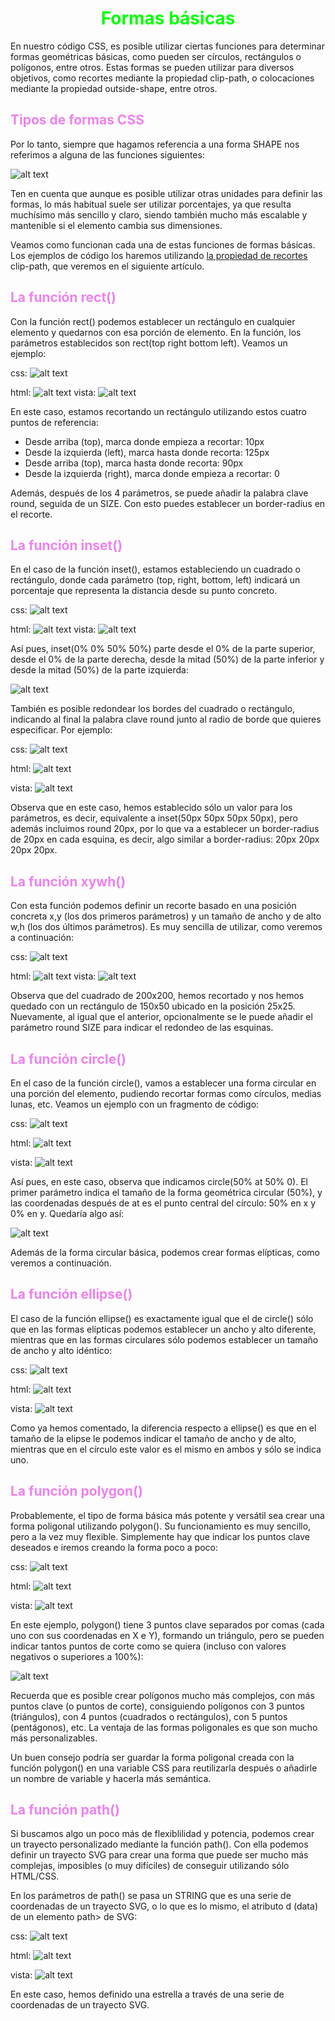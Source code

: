 # <span style="color:lime"><center>Formas básicas</center></span>

En nuestro código CSS, es posible utilizar ciertas funciones para determinar formas geométricas básicas, como pueden ser círculos, rectángulos o polígonos, entre otros. Estas formas se pueden utilizar para diversos objetivos, como recortes mediante la propiedad clip-path, o colocaciones mediante la propiedad outside-shape, entre otros.

## <span style="color:violet">Tipos de formas CSS</span>
Por lo tanto, siempre que hagamos referencia a una forma SHAPE nos referimos a alguna de las funciones siguientes:

![alt text](./imagenes-formas-basicas/image.png)

Ten en cuenta que aunque es posible utilizar otras unidades para definir las formas, lo más habitual suele ser utilizar porcentajes, ya que resulta muchísimo más sencillo y claro, siendo también mucho más escalable y mantenible si el elemento cambia sus dimensiones.

Veamos como funcionan cada una de estas funciones de formas básicas. Los ejemplos de código los haremos utilizando [la propiedad de recortes](https://lenguajecss.com/css/mascaras-y-recortes/clip-path/) clip-path, que veremos en el siguiente artículo.

## <span style="color:violet">La función rect()</span>
Con la función rect() podemos establecer un rectángulo en cualquier elemento y quedarnos con esa porción de elemento. En la función, los parámetros establecidos son rect(top right bottom left). Veamos un ejemplo:

css:
![alt text](./imagenes-formas-basicas/image-1.png)

html:
![alt text](./imagenes-formas-basicas/image-2.png)
vista:
![alt text](./imagenes-formas-basicas/image-3.png)

En este caso, estamos recortando un rectángulo utilizando estos cuatro puntos de referencia:

   - Desde arriba (top), marca donde empieza a recortar: 10px
   - Desde la izquierda (left), marca hasta donde recorta: 125px
   - Desde arriba (top), marca hasta donde recorta: 90px
   - Desde la izquierda (right), marca donde empieza a recortar: 0


Además, después de los 4 parámetros, se puede añadir la palabra clave round, seguida de un SIZE. Con esto puedes establecer un border-radius en el recorte.

## <span style="color:violet">La función inset()</span>
En el caso de la función inset(), estamos estableciendo un cuadrado o rectángulo, donde cada parámetro (top, right, bottom, left) indicará un porcentaje que representa la distancia desde su punto concreto.

css:
![alt text](./imagenes-formas-basicas/image-4.png)

html:
![alt text](./imagenes-formas-basicas/image-5.png)
vista:
![alt text](./imagenes-formas-basicas/image-6.png)

Así pues, inset(0% 0% 50% 50%) parte desde el 0% de la parte superior, desde el 0% de la parte derecha, desde la mitad (50%) de la parte inferior y desde la mitad (50%) de la parte izquierda:

![alt text](./imagenes-formas-basicas/clip-path-inset.png)

También es posible redondear los bordes del cuadrado o rectángulo, indicando al final la palabra clave round junto al radio de borde que quieres especificar. Por ejemplo:

css:
![alt text](./imagenes-formas-basicas/image-7.png)

html:
![alt text](./imagenes-formas-basicas/image-8.png)

vista:
![alt text](./imagenes-formas-basicas/image-9.png)

Observa que en este caso, hemos establecido sólo un valor para los parámetros, es decir, equivalente a inset(50px 50px 50px 50px), pero además incluimos round 20px, por lo que va a establecer un border-radius de 20px en cada esquina, es decir, algo similar a border-radius: 20px 20px 20px 20px.

## <span style="color:violet">La función xywh()</span>
Con esta función podemos definir un recorte basado en una posición concreta x,y (los dos primeros parámetros) y un tamaño de ancho y de alto w,h (los dos últimos parámetros). Es muy sencilla de utilizar, como veremos a continuación:

css:
![alt text](./imagenes-formas-basicas/image-10.png)

html:
![alt text](./imagenes-formas-basicas/image-11.png)
vista:
![alt text](./imagenes-formas-basicas/image-12.png)

Observa que del cuadrado de 200x200, hemos recortado y nos hemos quedado con un rectángulo de 150x50 ubicado en la posición 25x25. Nuevamente, al igual que el anterior, opcionalmente se le puede añadir el parámetro round SIZE para indicar el redondeo de las esquinas.

## <span style="color:violet">La función circle()</span>
En el caso de la función circle(), vamos a establecer una forma circular en una porción del elemento, pudiendo recortar formas como círculos, medias lunas, etc. Veamos un ejemplo con un fragmento de código:

css:
![alt text](./imagenes-formas-basicas/image-13.png)

html:
![alt text](./imagenes-formas-basicas/image-14.png)

vista:
![alt text](./imagenes-formas-basicas/image-15.png)

Así pues, en este caso, observa que indicamos circle(50% at 50% 0). El primer parámetro indica el tamaño de la forma geométrica circular (50%), y las coordenadas después de at es el punto central del círculo: 50% en x y 0% en y. Quedaría algo así:

![alt text](./imagenes-formas-basicas/clip-path-circle.png)

Además de la forma circular básica, podemos crear formas elípticas, como veremos a continuación.

## <span style="color:violet">La función ellipse()</span>
El caso de la función ellipse() es exactamente igual que el de circle() sólo que en las formas elípticas podemos establecer un ancho y alto diferente, mientras que en las formas circulares sólo podemos establecer un tamaño de ancho y alto idéntico:

css:
![alt text](./imagenes-formas-basicas/image-16.png)

html:
![alt text](./imagenes-formas-basicas/image-17.png)

vista:
![alt text](./imagenes-formas-basicas/image-18.png)

Como ya hemos comentado, la diferencia respecto a ellipse() es que en el tamaño de la elipse le podemos indicar el tamaño de ancho y de alto, mientras que en el círculo este valor es el mismo en ambos y sólo se indica uno.

## <span style="color:violet">La función polygon()</span>
Probablemente, el tipo de forma básica más potente y versátil sea crear una forma poligonal utilizando polygon(). Su funcionamiento es muy sencillo, pero a la vez muy flexible. Simplemente hay que indicar los puntos clave deseados e iremos creando la forma poco a poco:

css:
![alt text](./imagenes-formas-basicas/image-19.png)

html:
![alt text](./imagenes-formas-basicas/image-20.png)

vista:
![alt text](./imagenes-formas-basicas/image-21.png)

En este ejemplo, polygon() tiene 3 puntos clave separados por comas (cada uno con sus coordenadas en X e Y), formando un triángulo, pero se pueden indicar tantos puntos de corte como se quiera (incluso con valores negativos o superiores a 100%):

![alt text](./imagenes-formas-basicas/clip-path-polygon.png)

Recuerda que es posible crear polígonos mucho más complejos, con más puntos clave (o puntos de corte), consiguiendo polígonos con 3 puntos (triángulos), con 4 puntos (cuadrados o rectángulos), con 5 puntos (pentágonos), etc. La ventaja de las formas poligonales es que son mucho más personalizables.

Un buen consejo podría ser guardar la forma poligonal creada con la función polygon() en una variable CSS para reutilizarla después o añadirle un nombre de variable y hacerla más semántica.

## <span style="color:violet">La función path()</span>
Si buscamos algo un poco más de flexiblilidad y potencia, podemos crear un trayecto personalizado mediante la función path(). Con ella podemos definir un trayecto SVG para crear una forma que puede ser mucho más complejas, imposibles (o muy difíciles) de conseguir utilizando sólo HTML/CSS.

En los parámetros de path() se pasa un STRING que es una serie de coordenadas de un trayecto SVG, o lo que es lo mismo, el atributo d (data) de un elemento path> de SVG:

css:
![alt text](./imagenes-formas-basicas/image-22.png)

html:
![alt text](./imagenes-formas-basicas/image-23.png)

vista:
![alt text](./imagenes-formas-basicas/image-24.png)

En este caso, hemos definido una estrella a través de una serie de coordenadas de un trayecto SVG.